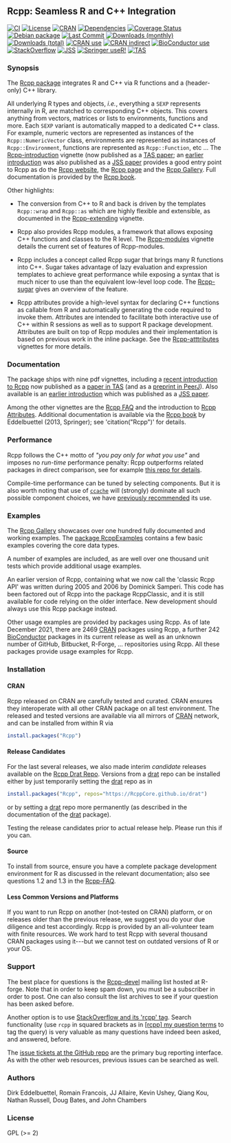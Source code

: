 ## Rcpp: Seamless R and C++ Integration

[![CI](https://github.com/RcppCore/Rcpp/workflows/ci/badge.svg)](https://github.com/RcppCore/Rcpp/actions?query=workflow%3Aci)
[![License](https://eddelbuettel.github.io/badges/GPL2+.svg)](https://www.gnu.org/licenses/gpl-2.0.html)
[![CRAN](https://www.r-pkg.org/badges/version/Rcpp)](https://cran.r-project.org/package=Rcpp)
[![Dependencies](https://tinyverse.netlify.com/badge/Rcpp)](https://cran.r-project.org/package=Rcpp)
[![Coverage Status](https://codecov.io/gh/RcppCore/Rcpp/graph/badge.svg)](https://codecov.io/github/RcppCore/Rcpp?branch=master)
[![Debian package](https://img.shields.io/debian/v/r-cran-rcpp/sid?color=brightgreen)](https://packages.debian.org/sid/r-cran-rcpp)
[![Last Commit](https://img.shields.io/github/last-commit/RcppCore/Rcpp)](https://github.com/RcppCore/Rcpp)
[![Downloads (monthly)](https://cranlogs.r-pkg.org/badges/Rcpp?color=brightgreen)](https://www.r-pkg.org/pkg/Rcpp)
[![Downloads (total)](https://cranlogs.r-pkg.org/badges/grand-total/Rcpp?color=brightgreen)](https://www.r-pkg.org/pkg/Rcpp)
[![CRAN use](https://jangorecki.gitlab.io/rdeps/Rcpp/CRAN_usage.svg?sanitize=true)](https://cran.r-project.org/package=Rcpp)
[![CRAN indirect](https://jangorecki.gitlab.io/rdeps/Rcpp/indirect_usage.svg?sanitize=true)](https://cran.r-project.org/package=Rcpp)
[![BioConductor use](https://jangorecki.gitlab.io/rdeps/Rcpp/BioC_usage.svg?sanitize=true)](https://cran.r-project.org/package=Rcpp)
[![StackOverflow](https://img.shields.io/badge/stackoverflow-rcpp-orange.svg)](https://stackoverflow.com/questions/tagged/rcpp)
[![JSS](https://img.shields.io/badge/JSS-10.18637%2Fjss.v040.i08-brightgreen)](https://dx.doi.org/10.18637/jss.v040.i08)
[![Springer useR!](https://img.shields.io/badge/Springer%20useR!-10.1007%2F978--1--4614--6868--4-brightgreen)](https://link.springer.com/gp/book/9781461468677)
[![TAS](https://img.shields.io/badge/TAS-10.1080%2F00031305.2017.1375990-brightgreen)](https://dx.doi.org/10.1080/00031305.2017.1375990)

### Synopsis

The [Rcpp package](https://cran.r-project.org/package=Rcpp) integrates R and C++ via R functions and a (header-only) C++ library.

All underlying R types and objects, _i.e._, everything a `SEXP` represents internally
in R, are matched to corresponding C++ objects. This covers anything from vectors,
matrices or lists to environments, functions and more. Each `SEXP` variant is
automatically mapped to a dedicated C++ class. For example, numeric vectors are
represented as instances of the `Rcpp::NumericVector` class, environments are
represented as instances of `Rcpp::Environment`, functions are represented as
`Rcpp::Function`, etc ...  The
[Rcpp-introduction](https://cran.r-project.org/package=Rcpp/vignettes/Rcpp-introduction.pdf)
vignette (now published as a
[TAS paper](https://amstat.tandfonline.com/doi/abs/10.1080/00031305.2017.1375990); an
[earlier introduction](https://cran.r-project.org/package=Rcpp/vignettes/Rcpp-jss-2011.pdf)
was also published as a [JSS paper](https://doi.org/10.18637/jss.v040.i08)
provides a good entry point to Rcpp as do the [Rcpp
website](http://www.rcpp.org), the [Rcpp
page](https://dirk.eddelbuettel.com/code/rcpp.html) and the [Rcpp
Gallery](https://gallery.rcpp.org). Full documentation is provided by the
[Rcpp book](http://www.rcpp.org/book/).

Other highlights:

- The conversion from C++ to R and back is driven by the templates `Rcpp::wrap`
and `Rcpp::as` which are highly flexible and extensible, as documented
in the [Rcpp-extending](https://cran.r-project.org/package=Rcpp/vignettes/Rcpp-extending.pdf) vignette.

- Rcpp also provides Rcpp modules, a framework that allows exposing
C++ functions and classes to the R level. The [Rcpp-modules](https://cran.r-project.org/package=Rcpp/vignettes/Rcpp-modules.pdf) vignette
details the current set of features of Rcpp-modules.

- Rcpp includes a concept called Rcpp sugar that brings many R functions
into C++. Sugar takes advantage of lazy evaluation and expression templates
to achieve great performance while exposing a syntax that is much nicer
to use than the equivalent low-level loop code. The [Rcpp-sugar](https://cran.r-project.org/package=Rcpp/vignettes/Rcpp-sugar.pdf)
gives an overview of the feature.

- Rcpp attributes provide a high-level syntax for declaring C++
functions as callable from R and automatically generating the code
required to invoke them.  Attributes are intended to facilitate both
interactive use of C++ within R sessions as well as to support R
package development. Attributes are built on top of Rcpp modules and
their implementation is based on previous work in the inline package.
See the [Rcpp-atttributes](https://cran.r-project.org/package=Rcpp/vignettes/Rcpp-attributes.pdf) vignettes for more details.

### Documentation

The package ships with nine pdf vignettes, including a [recent introduction to
Rcpp](https://cran.r-project.org/package=Rcpp/vignettes/Rcpp-introduction.pdf) now
published as a [paper in
TAS](https://amstat.tandfonline.com/doi/abs/10.1080/00031305.2017.1375990) (and as a
[preprint in PeerJ](https://peerj.com/preprints/3188/)). Also available is an
[earlier
introduction](https://cran.r-project.org/package=Rcpp/vignettes/Rcpp-jss-2011.pdf)
which was published as a [JSS paper](https://doi.org/10.18637/jss.v040.i08).

Among the other vignettes are the [Rcpp
FAQ](https://cran.r-project.org/package=Rcpp/vignettes/Rcpp-FAQ.pdf) and the
introduction to [Rcpp
Attributes](https://cran.r-project.org/package=Rcpp/vignettes/Rcpp-attributes.pdf).
Additional documentation is available via the [Rcpp book](http://www.rcpp.org/book/)
by Eddelbuettel (2013, Springer); see 'citation("Rcpp")' for details.

### Performance

Rcpp follows the C++ motto of _"you pay only for what you use"_ and imposes
no _run-time_ performance penalty: Rcpp outperforms related packages in
direct comparison, see for example [this repo for
details](https://github.com/eddelbuettel/ldlasb).

Compile-time performance can be tuned by selecting components. But it is also
worth noting that use of [`ccache`](https://ccache.dev/) will (strongly)
dominate all such possible component choices, we have [previously
recommended](https://dirk.eddelbuettel.com/blog/2017/11/27/) its use.

### Examples

The [Rcpp Gallery](https://gallery.rcpp.org) showcases over one hundred fully
documented and working examples. The
[package RcppExamples](https://cran.r-project.org/package=RcppExamples) contains a few basic
examples covering the core data types.

A number of examples are included, as are well over one thousand unit tests which provide
additional usage examples.

An earlier version of Rcpp, containing what we now call the 'classic Rcpp
API' was written during 2005 and 2006 by Dominick Samperi.  This code has
been factored out of Rcpp into the package RcppClassic, and it is still
available for code relying on the older interface. New development should
always use this Rcpp package instead.

Other usage examples are provided by packages using Rcpp. As of late December 2021,
there are 2469 [CRAN](https://cran.r-project.org) packages using Rcpp, a further
242 [BioConductor](https://www.bioconductor.org) packages in its current release
as well as an unknown number of GitHub, Bitbucket, R-Forge, ... repositories
using Rcpp.  All these packages provide usage examples for Rcpp.

### Installation

#### CRAN

Rcpp released on CRAN are carefully tested and curated. CRAN ensures they interoperate
with all other CRAN package on all test environment. The released and tested versions
are available via all mirrors of [CRAN](https://cran.r-project.org) network, and can be
installed from within R via

```R
install.packages("Rcpp")
```

#### Release Candidates

For the last several releases, we also made interim _candidate_ releases available
on the [Rcpp Drat Repo](https://RcppCore.github.io/drat/).  Versions from a
[drat](https://github.com/eddelbuettel/drat) repo can be installed either by
just temporarily setting the [drat](https://github.com/eddelbuettel/drat) repo as in

```R
install.packages("Rcpp", repos="https://RcppCore.github.io/drat")
```

or by setting a [drat](https://github.com/eddelbuettel/drat) repo more permanently
(as described in the documentation of the [drat](https://github.com/eddelbuettel/drat)
package).

Testing the release candidates prior to actual release help. Please run this if you can.

#### Source

To install from source, ensure you have a complete package development
environment for R as discussed in the relevant documentation; also see
questions 1.2 and 1.3 in the
[Rcpp-FAQ](https://cran.r-project.org/package=Rcpp/vignettes/Rcpp-FAQ.pdf).

#### Less Common Versions and Platforms

If you want to run Rcpp on another (not-tested on CRAN) platform, or on releases
older than the previous release, we suggest you do your due diligence and test
accordingly.  Rcpp is provided by an all-volunteer team with finite resources.
We work hard to test Rcpp with several thousand CRAN packages using it---but
we cannot test on outdated versions of R or your OS.

### Support

The best place for questions is the
[Rcpp-devel](https://lists.r-forge.r-project.org/cgi-bin/mailman/listinfo/rcpp-devel)
mailing list hosted at R-forge.  Note that in order to keep spam down, you must
be a subscriber in order to post.  One can also consult the list archives to see
if your question has been asked before.

Another option is to use
[StackOverflow and its 'rcpp' tag](https://stackoverflow.com/questions/tagged/rcpp).
Search functionality (use `rcpp` in squared brackets as in
[[rcpp] my question terms](https://stackoverflow.com/search?q=[rcpp]%20my%20question%20terms)
to tag the query) is very valuable as many questions have indeed been asked, and
answered, before.

The [issue tickets at the GitHub repo](https://github.com/RcppCore/Rcpp/issues)
are the primary bug reporting interface.  As with the other web resources,
previous issues can be searched as well.


### Authors

Dirk Eddelbuettel, Romain Francois, JJ Allaire, Kevin Ushey, Qiang Kou,
Nathan Russell, Doug Bates, and John Chambers

### License

GPL (>= 2)
